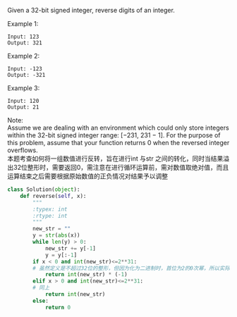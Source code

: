 Given a 32-bit signed integer, reverse digits of an integer.

Example 1:
```
Input: 123  
Output: 321  
```
Example 2:  
```
Input: -123  
Output: -321  
```
Example 3:  
```
Input: 120  
Output: 21
```
Note:  
Assume we are dealing with an environment which could only store integers within the 32-bit signed integer range: [−231,  231 − 1]. For the purpose of this problem, assume that your function returns 0 when the reversed integer overflows.  
本题考查如何将一组数值进行反转，旨在进行int 与str 之间的转化，同时当结果溢出32位整形时，需要返回0，需注意在进行循环运算前，需对数值取绝对值，而且运算结束之后需要根据原始数值的正负情况对结果予以调整


```python
class Solution(object):
    def reverse(self, x):
        """
        :typex: int
        :rtype: int
        """
        new_str = ""
        y = str(abs(x))
        while len(y) > 0:
            new_str += y[-1]
            y = y[:-1]
        if x < 0 and int(new_str)<=2**31: 
        # 虽然定义是不超过32位的整形，但因为化为二进制时，首位为2的0次幂，所以实际上应该是小于2的（32-1）次幂，下同
            return int(new_str) * (-1)
        elif x > 0 and int(new_str)<=2**31: 
        # 同上
            return int(new_str)
        else:
            return 0
```
